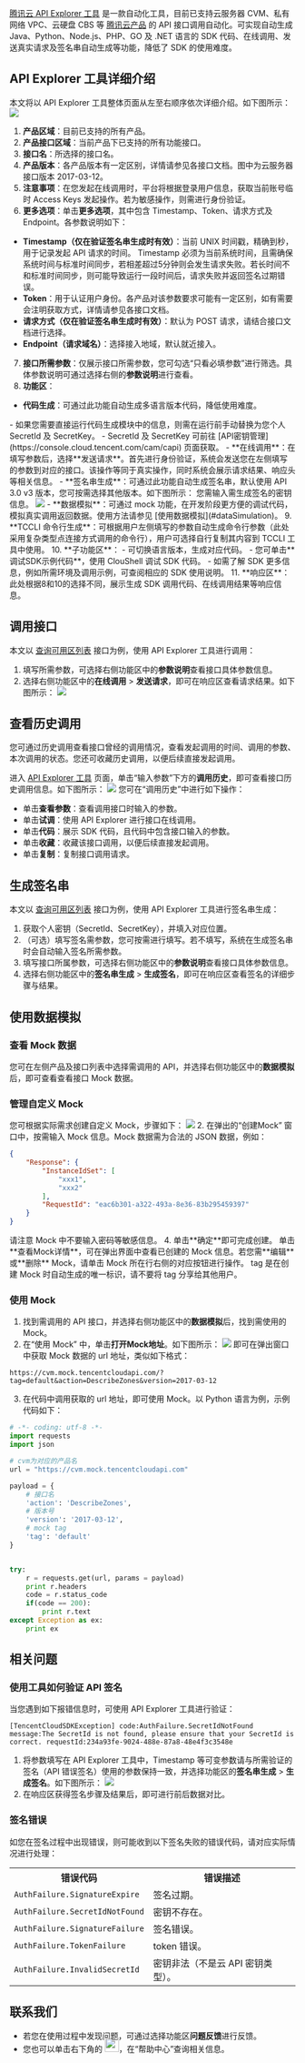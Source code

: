 [腾讯云 API Explorer 工具]( https://console.cloud.tencent.com/api/explorer) 是一款自动化工具，目前已支持云服务器 CVM、私有网络 VPC、云硬盘 CBS 等 [腾讯云产品](https://cloud.tencent.com/product) 的 API 接口调用自动化。可实现自动生成 Java、Python、Node.js、PHP、GO 及 .NET 语言的 SDK 代码、在线调用、发送真实请求及签名串自动生成等功能，降低了 SDK 的使用难度。



## API Explorer 工具详细介绍

本文将以 API Explorer 工具整体页面从左至右顺序依次详细介绍。如下图所示：
![](https://qcloudimg.tencent-cloud.cn/raw/6a2f2abfd9d03b7b9511225bc627b6c5.png)
1. **产品区域**：目前已支持的所有产品。
2. **产品接口区域**：当前产品下已支持的所有功能接口。
3. **接口名**：所选择的接口名。
4. **产品版本**：各产品版本有一定区别，详情请参见各接口文档。图中为云服务器接口版本 2017-03-12。
5. **注意事项**：在您发起在线调用时，平台将根据登录用户信息，获取当前账号临时 Access Keys 发起操作。若为敏感操作，则需进行身份验证。
6.  **更多选项**：单击**更多选项**，其中包含 Timestamp、Token、请求方式及 Endpoint。各参数说明如下：
 - **Timestamp（仅在验证签名串生成时有效）**：当前 UNIX 时间戳，精确到秒，用于记录发起 API 请求的时间。
   Timestamp 必须为当前系统时间，且需确保系统时间与标准时间同步，若相差超过5分钟则会发生请求失败。若长时间不和标准时间同步，则可能导致运行一段时间后，请求失败并返回签名过期错误。
 - **Token**：用于认证用户身份。各产品对该参数要求可能有一定区别，如有需要会注明获取方式，详情请参见各接口文档。
 - **请求方式（仅在验证签名串生成时有效）**：默认为 POST 请求，请结合接口文档进行选择。
 - **Endpoint（请求域名）**：选择接入地域，默认就近接入。
7. **接口所需参数**：仅展示接口所需参数，您可勾选“只看必填参数”进行筛选。具体参数说明可通过选择右侧的**参数说明**进行查看。
8. **功能区**：
 - **代码生成**：可通过此功能自动生成多语言版本代码，降低使用难度。
<dx-alert infotype="notice" title="">
 - 如果您需要直接运行代码生成模块中的信息，则需在运行前手动替换为您个人 SecretId 及 SecretKey。
 -  SecretId 及 SecretKey 可前往 [API密钥管理](https://console.cloud.tencent.com/cam/capi) 页面获取。
</dx-alert>
 - **在线调用**：在填写参数后，选择**发送请求**。首先进行身份验证，系统会发送您在左侧填写的参数到对应的接口。该操作等同于真实操作，同时系统会展示请求结果、响应头等相关信息。
 - **签名串生成**：可通过此功能自动生成签名串，默认使用 API 3.0 v3 版本，您可按需选择其他版本。如下图所示：
<dx-alert infotype="notice" title="">
您需输入需生成签名的密钥信息。
</dx-alert>
<img src="https://main.qcloudimg.com/raw/2e4fff345e4638cdf12098ca5484fe93.png"/>
 - **数据模拟**：可通过 mock 功能，在开发阶段更方便的调试代码，模拟真实调用返回数据。使用方法请参见 [使用数据模拟](#dataSimulation)。
9. **TCCLI 命令行生成**：可根据用户左侧填写的参数自动生成命令行参数（此处采用复杂类型点连接方式调用的命令行），用户可选择自行复制其内容到 TCCLI 工具中使用。
10. **子功能区**：
 - 可切换语言版本，生成对应代码。
 - 您可单击**调试SDK示例代码**，使用 ClouShell 调试 SDK 代码。
 - 如需了解 SDK 更多信息，例如所需环境及调用示例，可查阅相应的 SDK 使用说明。
11. **响应区**：此处根据8和10的选择不同，展示生成 SDK 调用代码、在线调用结果等响应信息。


## 调用接口

本文以 [查询可用区列表](https://cloud.tencent.com/document/product/213/15707) 接口为例，使用 API Explorer 工具进行调用：

1. 填写所需参数，可选择右侧功能区中的**参数说明**查看接口具体参数信息。
2. 选择右侧功能区中的**在线调用** > **发送请求**，即可在响应区查看请求结果。如下图所示：
![](https://qcloudimg.tencent-cloud.cn/raw/090cedbdf058383d1f8f09165bdb89f8.png)


## 查看历史调用
您可通过历史调用查看接口曾经的调用情况，查看发起调用的时间、调用的参数、本次调用的状态。您还可收藏历史调用，以便后续直接发起调用。

进入 [API Explorer 工具]( https://console.cloud.tencent.com/api/explorer) 页面，单击“输入参数”下方的**调用历史**，即可查看接口历史调用信息。如下图所示：
![](https://qcloudimg.tencent-cloud.cn/raw/ff757712ea8b550f586e3c6a0a181d14.png)
您可在“调用历史”中进行如下操作：
- 单击**查看参数**：查看调用接口时输入的参数。
- 单击**试调**：使用 API Explorer 进行接口在线调用。
- 单击**代码**：展示 SDK 代码，且代码中包含接口输入的参数。
- 单击**收藏**：收藏该接口调用，以便后续直接发起调用。
- 单击**复制**：复制接口调用请求。


## 生成签名串

本文以 [查询可用区列表](https://cloud.tencent.com/document/product/213/15707) 接口为例，使用 API Explorer 工具进行签名串生成：

1. 获取个人密钥（SecretId、SecretKey），并填入对应位置。
2. （可选）填写签名需参数，您可按需进行填写。若不填写，系统在生成签名串时会自动输入签名所需参数。
3. 填写接口所属参数，可选择右侧功能区中的**参数说明**查看接口具体参数信息。
4. 选择右侧功能区中的**签名串生成** > **生成签名**，即可在响应区查看签名的详细步骤与结果。


## 使用数据模拟[](id:dataSimulation)

### 查看 Mock 数据
您可在左侧产品及接口列表中选择需调用的 API，并选择右侧功能区中的**数据模拟**后，即可查看查看接口 Mock 数据。


### 管理自定义 Mock

您可根据实际需求创建自定义 Mock，步骤如下：
![](https://qcloudimg.tencent-cloud.cn/raw/749a611b2b7459154d3c9dd4f154c3a4.png)
2. 在弹出的“创建Mock” 窗口中，按需输入 Mock 信息。Mock 数据需为合法的 JSON 数据，例如：
```json
{
	"Response": {
		"InstanceIdSet": [
			"xxx1",
			"xxx2"
		],
		"RequestId": "eac6b301-a322-493a-8e36-83b295459397"
	}
}
```
<dx-alert infotype="notice" title="">
请注意 Mock 中不要输入密码等敏感信息。
</dx-alert>
4. 单击**确定**即可完成创建。
单击**查看Mock详情**，可在弹出界面中查看已创建的 Mock 信息。若您需**编辑**或**删除** Mock，请单击 Mock 所在行右侧的对应按钮进行操作。
<dx-alert infotype="notice" title="">
tag 是在创建 Mock 时自动生成的唯一标识，请不要将 tag 分享给其他用户。
</dx-alert>

### 使用 Mock
1. 找到需调用的 API 接口，并选择右侧功能区中的**数据模拟**后，找到需使用的 Mock。
2. 在“使用 Mock” 中，单击**打开Mock地址**。如下图所示：
![](https://qcloudimg.tencent-cloud.cn/raw/50aee69efb6f89f39440a85100eb6f6e.png)
即可在弹出窗口中获取 Mock 数据的 url 地址，类似如下格式：
```
https://cvm.mock.tencentcloudapi.com/?tag=default&action=DescribeZones&version=2017-03-12
```
3. 在代码中调用获取的 url 地址，即可使用 Mock。以 Python 语言为例，示例代码如下：
```python
# -*- coding: utf-8 -*-
import requests
import json

# cvm为对应的产品名
url = "https://cvm.mock.tencentcloudapi.com"

payload = { 
    # 接口名
    'action': 'DescribeZones',
    # 版本号
    'version': '2017-03-12',
    # mock tag
    'tag': 'default'
}


try:
    r = requests.get(url, params = payload)
    print r.headers
    code = r.status_code
    if(code == 200):
        print r.text
except Exception as ex:
    print ex

```



## 相关问题

### 使用工具如何验证 API 签名

当您遇到如下报错信息时，可使用 API Explorer 工具进行验证：

```
[TencentCloudSDKException] code:AuthFailure.SecretIdNotFound message:The SecretId is not found, please ensure that your SecretId is correct. requestId:234a93fe-9024-488e-87a8-48e4f3c3548e
```

1. 将参数填写在 API Explorer 工具中，Timestamp 等可变参数请与所需验证的签名（API 错误签名）使用的参数保持一致，并选择功能区的**签名串生成** > **生成签名**。如下图所示：
![](https://qcloudimg.tencent-cloud.cn/raw/a720a53ddde44056b15f3ae52f56d083.png)
2. 在响应区获得签名步骤及结果后，即可进行前后数据对比。


### 签名错误

如您在签名过程中出现错误，则可能收到以下签名失败的错误代码，请对应实际情况进行处理：

<table>
<tr>
<th>错误代码</th><th>错误描述</th>
</tr>
<tr>
<td><code>AuthFailure.SignatureExpire</code></td><td>签名过期。</td>
</tr>
<tr>
<td><code>AuthFailure.SecretIdNotFound</code></td><td>密钥不存在。</td>
</tr>
<tr>
<td><code>AuthFailure.SignatureFailure</code></td><td>签名错误。</td>
</tr>
<tr>
<td><code>AuthFailure.TokenFailure</code></td><td>token 错误。</td>
</tr>
<tr>
<td><code>AuthFailure.InvalidSecretId</code></td><td>密钥非法（不是云 API 密钥类型）。</td>
</tr>
</table>




## 联系我们

- 若您在使用过程中发现问题，可通过选择功能区**问题反馈**进行反馈。
- 您也可以单击右下角的 <img src="https://qcloudimg.tencent-cloud.cn/raw/657087040cfe0d08a718c106009a66d5.png" width="25px" style="margin:-6px 0px">，在“帮助中心”查询相关信息。
